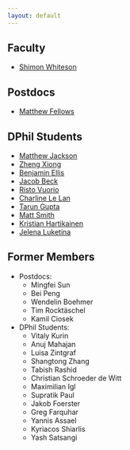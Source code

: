 ```yaml
---
layout: default
---
```


## Faculty 
* [Shimon Whiteson](/pages/people/shimon.html)

## Postdocs
* [Matthew Fellows](/pages/people/matthew.html)

## DPhil Students
* [Matthew Jackson](/pages/people/matthew_jackson.html)
* [Zheng Xiong](/pages/people/zheng.html)
* [Benjamin Ellis](/pages/people/ben.html)
* [Jacob Beck](/pages/people/jacob.html)
* [Risto Vuorio](/pages/people/risto.html)
* [Charline Le Lan](/pages/people/charline.html)
* [Tarun Gupta](/pages/people/tarun.html)
* [Matt Smith](/pages/people/matt.html)
* [Kristian Hartikainen](/pages/people/kristian.html)
* [Jelena Luketina](/pages/people/jelena.html)

## Former Members
* Postdocs:
  * Mingfei Sun
  * Bei Peng
  * Wendelin Boehmer
  * Tim Rocktäschel
  * Kamil Ciosek
* DPhil Students:
  * Vitaly Kurin
  * Anuj Mahajan
  * Luisa Zintgraf
  * Shangtong Zhang
  * Tabish Rashid
  * Christian Schroeder de Witt
  * Maximilian Igl
  * Supratik Paul
  * Jakob Foerster
  * Greg Farquhar
  * Yannis Assael
  * Kyriacos Shiarlis
  * Yash Satsangi
